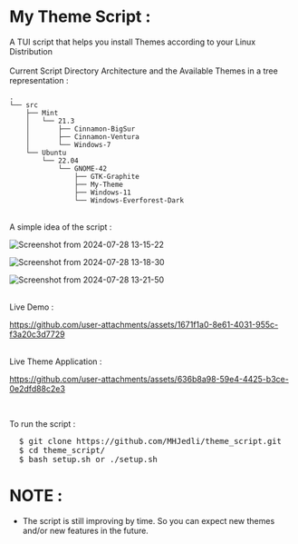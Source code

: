 # My Theme Script :
A TUI script that helps you install Themes according to your Linux Distribution
<br><br>
Current Script Directory Architecture and the Available Themes in a tree representation :
```
.
└── src
    ├── Mint
    │   └── 21.3
    │       ├── Cinnamon-BigSur
    │       ├── Cinnamon-Ventura
    │       └── Windows-7
    └── Ubuntu
        └── 22.04
            └── GNOME-42
                ├── GTK-Graphite
                ├── My-Theme
                ├── Windows-11
                └── Windows-Everforest-Dark

```
<br>
A simple idea of the script :
<br>

![Screenshot from 2024-07-28 13-15-22](https://github.com/user-attachments/assets/b4c02fbc-c5a5-4c27-8702-db5212f078eb)

![Screenshot from 2024-07-28 13-18-30](https://github.com/user-attachments/assets/b9b6d34f-23f5-4570-b186-c84f5ab71066)

![Screenshot from 2024-07-28 13-21-50](https://github.com/user-attachments/assets/f860e26c-6e22-47f8-b6e4-a9fba699bc04)

<br>
Live Demo :

https://github.com/user-attachments/assets/1671f1a0-8e61-4031-955c-f3a20c3d7729

<br>
Live Theme Application :


https://github.com/user-attachments/assets/636b8a98-59e4-4425-b3ce-0e2dfd88c2e3




<br>

To run the script : 
<pre>
  $ git clone https://github.com/MHJedli/theme_script.git
  $ cd theme_script/
  $ bash setup.sh or ./setup.sh
</pre>

# NOTE :
*   The script is still improving by time. So you can expect new themes and/or new features in the future.


